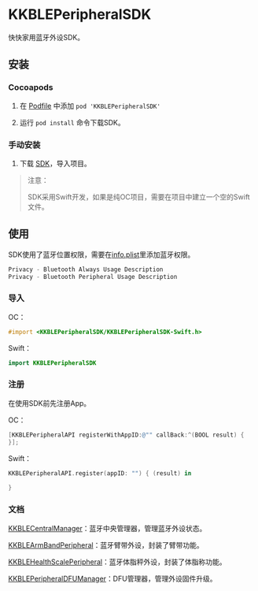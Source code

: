 # KKBLEPeripheralSDK

快快家用蓝牙外设SDK。

## 安装

### Cocoapods

1. 在 [Podfile]()  中添加 `pod 'KKBLEPeripheralSDK'`

2. 运行 `pod install` 命令下载SDK。

### 手动安装

1. 下载 [SDK](https://kuaikuai.oss-cn-beijing.aliyuncs.com/upload/aee5639b-00d2-4e8f-beac-5081c0776106.zip)，导入项目。

> 注意：
>
> SDK采用Swift开发，如果是纯OC项目，需要在项目中建立一个空的Swift文件。

## 使用

SDK使用了蓝牙位置权限，需要在[info.plist](Example/Info.plist)里添加蓝牙权限。

```swift
Privacy - Bluetooth Always Usage Description 
Privacy - Bluetooth Peripheral Usage Description
```

### 导入

OC：

```objective-c
#import <KKBLEPeripheralSDK/KKBLEPeripheralSDK-Swift.h>
```

Swift：

```swift
import KKBLEPeripheralSDK
```

### 注册

在使用SDK前先注册App。

OC：

```objective-c
[KKBLEPeripheralAPI registerWithAppID:@"" callBack:^(BOOL result) {
}];
```

Swift：

```swift
KKBLEPeripheralAPI.register(appID: "") { (result) in
    
}
```

### 文档

[KKBLECentralManager](Doc/KKBLECentralManager.md)：蓝牙中央管理器，管理蓝牙外设状态。

[KKBLEArmBandPeripheral](Doc/KKBLEArmBandPeripheral.md)：蓝牙臂带外设，封装了臂带功能。

[KKBLEHealthScalePeripheral](Doc/KKBLEHealthScalePeripheral.md)：蓝牙体脂秤外设，封装了体脂称功能。

[KKBLEPeripheralDFUManager](Doc/KKBLEPeripheralDFUManager.md)：DFU管理器，管理外设固件升级。

